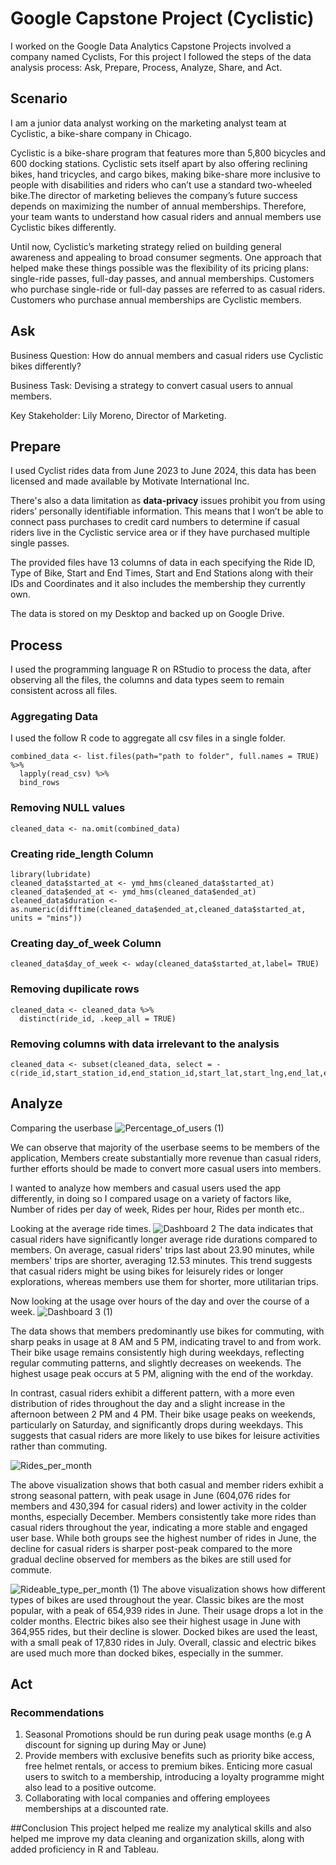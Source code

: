 # Google Capstone Project (Cyclistic)
I worked on the Google Data Analytics Capstone Projects involved a company named Cyclists, For this project I followed the steps of the data analysis process: Ask, Prepare, Process, Analyze, Share, and Act.
## Scenario
I am a junior data analyst working on the marketing analyst team at Cyclistic, a bike-share
company in Chicago. 

Cyclistic is a bike-share program that features more than 5,800 bicycles and 600 docking stations. Cyclistic sets itself apart by also offering reclining bikes, hand
tricycles, and cargo bikes, making bike-share more inclusive to people with disabilities and riders who can’t use a standard two-wheeled bike.The director of
marketing believes the company’s future success depends on maximizing the number of annual memberships. Therefore, your team wants to understand how casual riders and
annual members use Cyclistic bikes differently. 

Until now, Cyclistic’s marketing strategy relied on building general awareness and appealing to
broad consumer segments. One approach that helped make these things possible was the
flexibility of its pricing plans: single-ride passes, full-day passes, and annual memberships.
Customers who purchase single-ride or full-day passes are referred to as casual riders.
Customers who purchase annual memberships are Cyclistic members.

## Ask
Business Question: How do annual members and casual
riders use Cyclistic bikes differently?

Business Task: Devising a strategy to convert casual users to annual members.

Key Stakeholder: Lily Moreno, Director of Marketing.

## Prepare
I used Cyclist rides data from June 2023 to June 2024, this data has been licensed and made available by Motivate International Inc. 

There's also a data limitation as **data-privacy** issues
prohibit you from using riders’ personally identifiable information. This means that I won’t be
able to connect pass purchases to credit card numbers to determine if casual riders live in the
Cyclistic service area or if they have purchased multiple single passes.

The provided files have 13 columns of data in each specifying the Ride ID, Type of Bike, Start and End Times, Start and End Stations along with their IDs and Coordinates and it also includes the membership they currently own.

The data is stored on my Desktop and backed up on Google Drive.

## Process

I used the programming language R on RStudio to process the data, after observing all the files, the columns and data types seem to remain consistent across all files.

### Aggregating Data
I used the follow R code to aggregate all csv files in a single folder.
```
combined_data <- list.files(path="path to folder", full.names = TRUE) %>% 
  lapply(read_csv) %>% 
  bind_rows
```
### Removing NULL values
```
cleaned_data <- na.omit(combined_data)
```
### Creating ride_length Column
```
library(lubridate)
cleaned_data$started_at <- ymd_hms(cleaned_data$started_at)  
cleaned_data$ended_at <- ymd_hms(cleaned_data$ended_at)  
cleaned_data$duration <- as.numeric(difftime(cleaned_data$ended_at,cleaned_data$started_at, units = "mins"))
```
### Creating day_of_week Column
```
cleaned_data$day_of_week <- wday(cleaned_data$started_at,label= TRUE)
```
### Removing dupilicate rows
```
cleaned_data <- cleaned_data %>%
  distinct(ride_id, .keep_all = TRUE)
```
### Removing columns with data irrelevant to the analysis
```
cleaned_data <- subset(cleaned_data, select = -c(ride_id,start_station_id,end_station_id,start_lat,start_lng,end_lat,end_lng))
```

## Analyze
Comparing the userbase
![Percentage_of_users (1)](https://github.com/Aryeahhh/Cyclistics-google-capstone/assets/84890401/72a446cf-6d8a-45eb-81da-e3c5740c28a4)


We can observe that majority of the userbase seems to be members of the application, Members create substantially more revenue than casual riders, further efforts should be made to convert more casual users into members.

I wanted to analyze how members and casual users used the app differently, in doing so I compared usage on a variety of factors like, Number of rides per day of week, Rides per hour, Rides per month etc..

Looking at the average ride times.
![Dashboard 2](https://github.com/Aryeahhh/Cyclistics-google-capstone/assets/84890401/26b83d8a-a9a2-42fb-b4f9-e93d1f881328)
The data indicates that casual riders have significantly longer average ride durations compared to members. On average, casual riders' trips last about 23.90 minutes, while members' trips are shorter, averaging 12.53 minutes. This trend suggests that casual riders might be using bikes for leisurely rides or longer explorations, whereas members use them for shorter, more utilitarian trips.

Now looking at the usage over hours of the day and over the course of a week.
![Dashboard 3 (1)](https://github.com/Aryeahhh/Cyclistics-google-capstone/assets/84890401/f72ea742-f5e6-444e-a4ff-a86f0a999876)

The data shows that members predominantly use bikes for commuting, with sharp peaks in usage at 8 AM and 5 PM, indicating travel to and from work. Their bike usage remains consistently high during weekdays, reflecting regular commuting patterns, and slightly decreases on weekends. The highest usage peak occurs at 5 PM, aligning with the end of the workday.

In contrast, casual riders exhibit a different pattern, with a more even distribution of rides throughout the day and a slight increase in the afternoon between 2 PM and 4 PM. Their bike usage peaks on weekends, particularly on Saturday, and significantly drops during weekdays. This suggests that casual riders are more likely to use bikes for leisure activities rather than commuting.


![Rides_per_month](https://github.com/Aryeahhh/Cyclistics-google-capstone/assets/84890401/b5a2b2b4-96a5-42c1-a9d0-8faab755562d)

The above visualization shows that both casual and member riders exhibit a strong seasonal pattern, with peak usage in June (604,076 rides for members and 430,394 for casual riders) and lower activity in the colder months, especially December. Members consistently take more rides than casual riders throughout the year, indicating a more stable and engaged user base. While both groups see the highest number of rides in June, the decline for casual riders is sharper post-peak compared to the more gradual decline observed for members as the bikes are still used for commute.

![Rideable_type_per_month (1)](https://github.com/Aryeahhh/Cyclistics-google-capstone/assets/84890401/4d72cb79-11d4-4d01-b0d2-f0a351f16e5f)
The above visualization shows how different types of bikes are used throughout the year. Classic bikes are the most popular, with a peak of 654,939 rides in June. Their usage drops a lot in the colder months. Electric bikes also see their highest usage in June with 364,955 rides, but their decline is slower. Docked bikes are used the least, with a small peak of 17,830 rides in July. Overall, classic and electric bikes are used much more than docked bikes, especially in the summer.

## Act

### Recommendations
1. Seasonal Promotions should be run during peak usage months (e.g A discount for signing up during May or June)
2. Provide members with exclusive benefits such as priority bike access, free helmet rentals, or access to premium bikes. Enticing more casual users to switch to a membership, introducing a loyalty programme might also lead to a positive outcome.
3. Collaborating with local companies and offering employees memberships at a discounted rate.

##Conclusion
This project helped me realize my analytical skills and also helped me improve my data cleaning and organization skills, along with added proficiency in R and Tableau.
